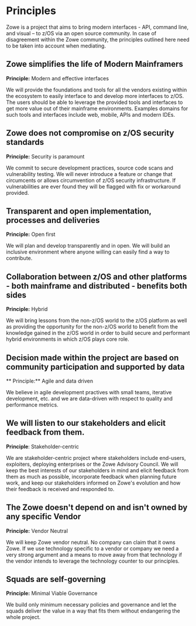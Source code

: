 # Principles

Zowe is a project that aims to bring modern interfaces - API, command line, and visual – to z/OS via an open source community. In case of disagreement within the Zowe community, the principles outlined here need to be taken into account when mediating.

## Zowe simplifies the life of Modern Mainframers
**Principle:** Modern and effective interfaces

We will provide the foundations and tools for all the vendors existing within the ecosystem to easily interface to and develop more interfaces to z/OS. The users should be able to leverage the provided tools and interfaces to get more value out of their mainframe environments. Examples domains for such tools and interfaces include web, mobile, APIs and modern IDEs.

## Zowe does not compromise on z/OS security standards
**Principle:** Security is paramount

We commit to secure development practices, source code scans and vulnerability testing. We will never introduce a feature or change that circumcents or allows circumvention of z/OS security infrastructure. If vulnerabilities are ever found they will be flagged with fix or workaround provided.

## Transparent and open implementation, processes and deliveries
**Principle:** Open first

We will plan and develop transparently and in open. We will build an inclusive environment where anyone willing can easily find a way to contribute. 

## Collaboration between z/OS and other platforms - both mainframe and distributed - benefits both sides
**Principle:** Hybrid

We will bring lessons from the non-z/OS world to the z/OS platform as well as providing the opportunity for the non-z/OS world to benefit from the knowledge gained in the z/OS world in order to build secure and performant hybrid environments in which z/OS plays core role. 

## Decision made within the project are based on community participation and supported by data
** Principle:** Agile and data driven

We believe in agile development practives with small teams, iterative development, etc. and we are data-driven with respect to quality and performance metrics.

## We will listen to our stakeholders and elicit feedback from them.
**Principle**: Stakeholder-centric

We are stakeholder-centric project where stakeholders include end-users, exploiters, deploying enterprises or the Zowe Advisory Council. We will keep the best interests of our stakeholders in mind and elicit feedback from them as much as possible, incorporate feedback when planning future work, and keep our stakeholders informed on Zowe's evolution and how their feedback is received and responded to.

## The Zowe doesn't depend on and isn't owned by any specific Vendor
**Principle:** Vendor Neutral

We will keep Zowe vendor neutral. No company can claim that it owns Zowe. If we use technology specific to a vendor or company we need a very strong argument and a means to move away from that technology if the vendor intends to leverage the technology counter to our principles.

## Squads are self-governing
**Principle:** Minimal Viable Governance

We build only minimum necessary policies and governance and let the squads deliver the value in a way that fits them without endangering the whole project.

